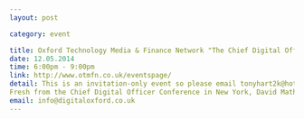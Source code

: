 ```yaml
---
layout: post

category: event

title: Oxford Technology Media & Finance Network "The Chief Digital Officer"
date: 12.05.2014
time: 6:00pm - 9:00pm
link: http://www.otmfn.co.uk/eventspage/
detail: This is an invitation-only event so please email tonyhart2k@hotmail.com for an invitation. 
Fresh from the Chief Digital Officer Conference in New York, David Mathison, founder of the CDO Club, will share his global research on the digitisation trends that drive this new and unique leadership role in industry, government and non-profit organisations. Speaker - David Mathison.
email: info@digitaloxford.co.uk
---
```

